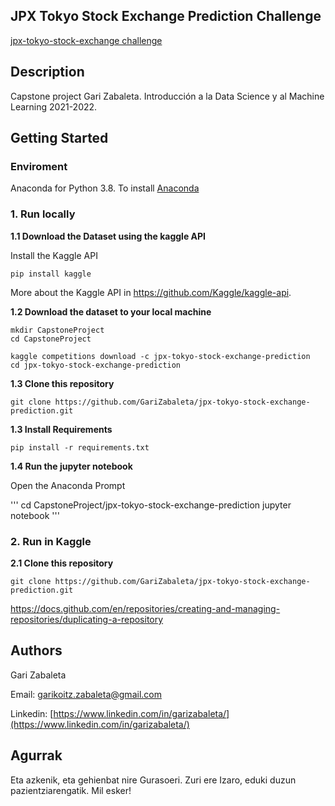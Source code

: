 ## JPX Tokyo Stock Exchange Prediction Challenge

[jpx-tokyo-stock-exchange challenge](https://www.kaggle.com/competitions/jpx-tokyo-stock-exchange-prediction)

## Description
Capstone project Gari Zabaleta. Introducción a la Data Science y al Machine Learning 2021-2022.

## Getting Started

### Enviroment

Anaconda for Python 3.8. To install [Anaconda](https://www.anaconda.com/products/distribution)

### 1. Run locally

**1.1 Download the Dataset using the kaggle API**

Install the Kaggle API

```
pip install kaggle
```

More about the Kaggle API in https://github.com/Kaggle/kaggle-api.

**1.2 Download the dataset to your local machine**

```
mkdir CapstoneProject
cd CapstoneProject

kaggle competitions download -c jpx-tokyo-stock-exchange-prediction
cd jpx-tokyo-stock-exchange-prediction
```

**1.3 Clone this repository**

```
git clone https://github.com/GariZabaleta/jpx-tokyo-stock-exchange-prediction.git
```

**1.3 Install Requirements**

```
pip install -r requirements.txt
```

**1.4 Run the jupyter notebook**

Open the Anaconda Prompt

'''
cd CapstoneProject/jpx-tokyo-stock-exchange-prediction
jupyter notebook
'''

### 2. Run in Kaggle


**2.1 Clone this repository**

```
git clone https://github.com/GariZabaleta/jpx-tokyo-stock-exchange-prediction.git
```

https://docs.github.com/en/repositories/creating-and-managing-repositories/duplicating-a-repository


## Authors

Gari Zabaleta

Email: [garikoitz.zabaleta@gmail.com](garikoitz.zabaleta@gmail.com)

Linkedin: [https://www.linkedin.com/in/garizabaleta/](https://www.linkedin.com/in/garizabaleta/)


## Agurrak

Eta azkenik, eta gehienbat nire Gurasoeri. Zuri ere Izaro, eduki duzun pazientziarengatik. Mil esker!
